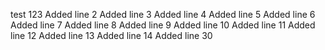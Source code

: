 test 123
Added line 2
Added line 3
Added line 4
Added line 5
Added line 6
Added line 7
Added line 8
Added line 9
Added line 10
Added line 11
Added line 12
Added line 13
Added line 14
Added line 30

